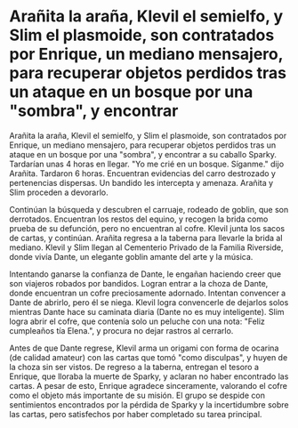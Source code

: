 # Arañita la araña, Klevil el semielfo, y Slim el plasmoide, son contratados por Enrique, un mediano mensajero, para recuperar objetos perdidos tras un ataque en un bosque por una "sombra", y encontrar 

Arañita la araña, Klevil el semielfo, y Slim el plasmoide, son contratados por Enrique, un mediano mensajero, para recuperar objetos perdidos tras un ataque en un bosque por una "sombra", y encontrar a su caballo Sparky. Tardarían unas 4 horas en llegar. "Yo me crié en un bosque. Síganme." dijo Arañita. Tardaron 6 horas. Encuentran evidencias del carro destrozado y pertenencias dispersas. Un bandido les intercepta y amenaza. Arañita y Slim proceden a devorarlo.

Continúan la búsqueda y descubren el carruaje, rodeado de goblin, que son derrotados. Encuentran los restos del equino, y recogen la brida como prueba de su defunción, pero no encuentran al cofre. Klevil junta los sacos de cartas, y continúan. Arañita regresa a la taberna para llevarle la brida al mediano. Klevil y Slim llegan al Cementerio Privado de la Familia Riverside, donde vivía Dante, un elegante goblin amante del arte y la música.

Intentando ganarse la confianza de Dante, le engañan haciendo creer que son viajeros robados por bandidos. Logran entrar a la choza de Dante, donde encuentran un cofre preciosamente adornado. Intentan convencer a Dante de abrirlo, pero él se niega. Klevil logra convencerle de dejarlos solos mientras Dante hace su caminata diaria (Dante no es muy inteligente). Slim logra abrir el cofre, que contenía solo un peluche con una nota: "Feliz cumpleaños tía Elena.", y procura no dejar rastros al cerrarlo.

Antes de que Dante regrese, Klevil arma un origami con forma de ocarina (de calidad amateur) con las cartas que tomó "como disculpas", y huyen de la choza sin ser vistos. De regreso a la taberna, entregan el tesoro a Enrique, que lloraba la muerte de Sparky, y aclaran no haber encontrado las cartas. A pesar de esto, Enrique agradece sinceramente, valorando el cofre como el objeto más importante de su misión. El grupo se despide con sentimientos encontrados por la pérdida de Sparky y la incertidumbre sobre las cartas, pero satisfechos por haber completado su tarea principal.

